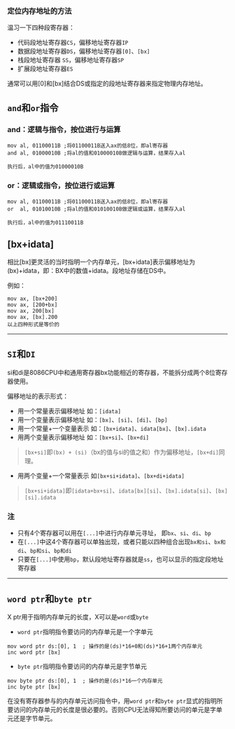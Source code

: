 ### 定位内存地址的方法

温习一下四种段寄存器：
- 代码段地址寄存器`CS`，偏移地址寄存器`IP`
- 数据段地址寄存器`DS`，偏移地址寄存器`[0]`、`[bx]`
- 栈段地址寄存器 `SS`，偏移地址寄存器`SP`
- 扩展段地址寄存器`ES`


通常可以用[0]和[bx]结合DS或指定的段地址寄存器来指定物理内存地址。

## `and`和`or`指令
### and：逻辑与指令，按位进行与运算
```
mov al, 01100011B ;将01100011B送入ax的低8位，即al寄存器
and al, 01000010B ;将al的值和01000010B做逻辑与运算，结果存入al

执行后，al中的值为01000010B
```
### or：逻辑或指令，按位进行或运算
```
mov al, 01100011B ;将01100011B送入ax的低8位，即al寄存器
or  al, 01010010B ;将al的值和01010010B做逻辑或运算，结果存入al

执行后，al中的值为01110011B
```

## [bx+idata]
相比[bx]更灵活的当时指明一个内存单元，[bx+idata]表示偏移地址为(bx)+idata，即：BX中的数值+idata。段地址存储在DS中。

例如：
```
mov ax, [bx+200]
mov ax, [200+bx]
mov ax, 200[bx]
mov ax, [bx].200
以上四种形式是等价的
```
---
## `SI`和`DI`
si和di是8086CPU中和通用寄存器bx功能相近的寄存器，不能拆分成两个8位寄存器使用。

偏移地址的表示形式：
- 用一个常量表示偏移地址 如：`[idata]`
- 用一个变量表示偏移地址 如：`[bx]`、`[si]`、`[di]`、`[bp]`
- 用一个常量+一个变量表示 如：`[bx+idata]`、`idata[bx]`、`[bx].idata`
- 用两个变量表示偏移地址 如：`[bx+si]`、`[bx+di]`
> `[bx+si]`即`(bx) + (si)`（bx的值与si的值之和）作为偏移地址，`[bx+di]`同理。
- 用两个变量+一个常量表示 如`[bx+si+idata]`、`[bx+di+idata]`
> `[bx+si+idata]`即`[idata+bx+si]`、`idata[bx][si]`、`[bx].idata[si]`、`[bx][si].idata`

### 注
- 只有4个寄存器可以用在`[...]`中进行内存单元寻址， 即`bx`、`si`、`di`、`bp`
- 在`[...]`中这4个寄存器可以单独出现，或者只能以四种组合出现`bx和si`、`bx和di`、`bp和si`、`bp和di`
- 只要在`[...]`中使用`bp`，默认段地址寄存器就是`ss`，也可以显示的指定段地址寄存器

---
## `word ptr`和`byte ptr`
X ptr用于指明内存单元的长度，X可以是`word`或`byte`

- `word ptr`指明指令要访问的内存单元是一个字单元
```
mov word ptr ds:[0], 1  ; 操作的是(ds)*16+0和(ds)*16+1两个内存单元
inc word ptr [bx]
```

- `byte ptr`指明指令要访问的内存单元是字节单元
```
mov byte ptr ds:[0], 1  ; 操作的是(ds)*16一个内存单元
inc byte ptr [bx]
```

在没有寄存器参与的内存单元访问指令中，用`word ptr`和`byte ptr`显式的指明所要访问的内存单元的长度是很必要的。否则CPU无法得知所要访问的单元是字单元还是字节单元。
